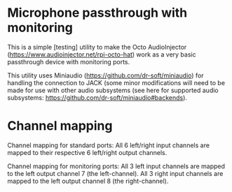 # Microphone passthrough with monitoring
This is a simple [testing] utility to make the Octo AudioInjector (https://www.audioinjector.net/rpi-octo-hat) work as a very basic passthrough device with monitoring ports.

This utility uses Miniaudio (https://github.com/dr-soft/miniaudio) for handling the connection to JACK (some minor modifications will need to be made for use with other audio subsystems (see here for supported audio subsystems: https://github.com/dr-soft/miniaudio#backends).

# Channel mapping
Channel mapping for standard ports:
All 6 left/right input channels are mapped to their respective 6 left/right output channels.

Channel mapping for monitoring ports:
All 3 left input channels are mapped to the left output channel 7 (the left-channel).
All 3 right input channels are mapped to the left output channel 8 (the right-channel).
